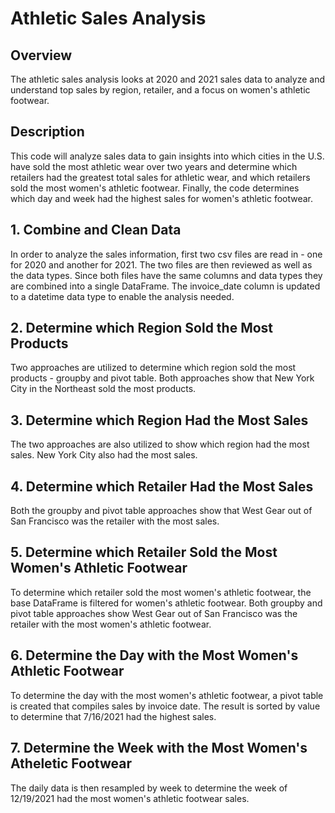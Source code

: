# Athletic Sales Analysis

## Overview
The athletic sales analysis looks at 2020 and 2021 sales data to analyze and understand top sales by region, retailer, and a focus on women's athletic footwear.

## Description
This code will analyze sales data to gain insights into which cities in the U.S. have sold the most athletic wear over two years and determine which retailers had the greatest total sales for athletic wear, and which retailers sold the most women's athletic footwear. Finally, the code determines which day and week had the highest sales for women's athletic footwear.

## 1. Combine and Clean Data
In order to analyze the sales information, first two csv files are read in - one for 2020 and another for 2021.  The two files are then reviewed as well as the data types.  Since both files have the same columns and data types they are combined into a single DataFrame.  The invoice_date column is updated to a datetime data type to enable the analysis needed. 

## 2. Determine which Region Sold the Most Products
Two approaches are utilized to determine which region sold the most products - groupby and pivot table.  Both approaches show that New York City in the Northeast sold the most products.

## 3. Determine which Region Had the Most Sales
The two approaches are also utilized to show which region had the most sales.  New York City also had the most sales. 

## 4. Determine which Retailer Had the Most Sales
Both the groupby and pivot table approaches show that West Gear out of San Francisco was the retailer with the most sales.

## 5. Determine which Retailer Sold the Most Women's Athletic Footwear
To determine which retailer sold the most women's athletic footwear, the base DataFrame is filtered for women's athletic footwear. Both groupby and pivot table approaches show West Gear out of San Francisco was the retailer with the most women's athletic footwear.

## 6. Determine the Day with the Most Women's Athletic Footwear
To determine the day with the most women's athletic footwear, a pivot table is created that compiles sales by invoice date. The result is sorted by value to determine that 7/16/2021 had the highest sales.

## 7. Determine the Week with the Most Women's Atheletic Footwear
The daily data is then resampled by week to determine the week of 12/19/2021 had the most women's athletic footwear sales.